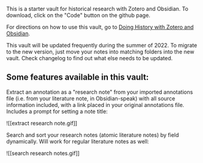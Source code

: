 This is a starter vault for historical research with Zotero and Obsidian. To download, click on the "Code" button on the github page.

For directions on how to use this vault, go to [Doing History with Zotero and Obsidian](https://publish.obsidian.md/history-notes/).

This vault will be updated frequently during the summer of 2022. To migrate to the new version, just move your notes into matching folders into the new vault. Check changelog to find out what else needs to be updated.

## Some features available in this vault:

Extract an annotation as a "research note" from your imported annotations file (i.e. from your literature note, in Obsidian-speak) with all source information included, with a link placed in your original annotations file. Includes a prompt for setting a note title:

![[extract research note.gif]]

Search and sort your research notes (atomic literature notes) by field dynamically. Will work for regular literature notes as well:

![[search research notes.gif]]
